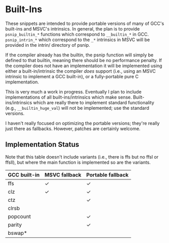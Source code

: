 # Built-Ins

These snippets are intended to provide portable versions of many of
GCC's built-ins and MSVC's intrinsics.  In general, the plan is to
provide `psnip_builtin_*` functions which correspond to `__builtin_*`
in GCC.  `psnip_intrin_*` which correspond to the `_*` intrinsics
in MSVC will be provided in the intrin/ directory of psnip.

If the compiler already has the builtin, the psnip function will
simply be defined to that builtin, meaning there should be no
performance penalty.  If the compiler does not have an implementation
it will be implemented using either a built-in/intrinsic the compiler
*does* support (i.e., using an MSVC intrinsic to implement a GCC
built-in), or a fully-portable pure C implementation.

This is very much a work in progress.  Eventually I plan to include
implementations of all built-ins/intrinsics which make sense.
Built-ins/intrinsics which are really there to implement standard
functionality (e.g., `__builtin_huge_val`) will not be implemented;
use the standard versions.

I haven't really focused on optimizing the portable versions;
they're really just there as fallbacks.  However, patches are
certainly welcome.

## Implementation Status

Note that this table doesn't include variants (i.e., there is ffs but
no ffsl or ffsll), but where the main function is implemented so are
the variants.

| GCC built-in | MSVC fallback | Portable fallback |
| ------------ | ------------- | ----------------- |
| ffs          | ✓             | ✓                 |
| clz          | ✓             | ✓                 |
| ctz          |               | ✓                 |
| clrsb        |               |                   |
| popcount     |               | ✓                 |
| parity       |               | ✓                 |
| bswap*       |               |                   |
